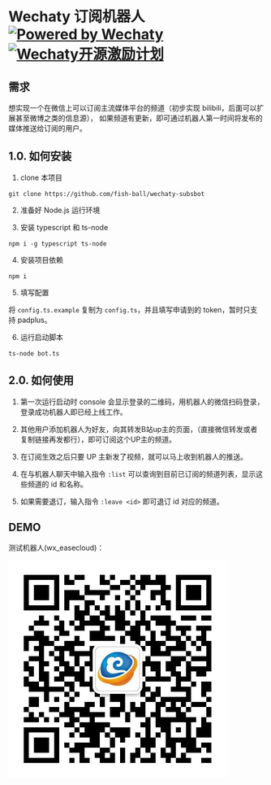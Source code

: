 Wechaty 订阅机器人 [![Powered by Wechaty](https://img.shields.io/badge/Powered%20By-Wechaty-green.svg)](https://github.com/chatie/wechaty)[![Wechaty开源激励计划](https://img.shields.io/badge/Wechaty-开源激励计划-green.svg)](https://github.com/juzibot/Welcome/wiki/Everything-about-Wechaty)
==================

需求
----

想实现一个在微信上可以订阅主流媒体平台的频道（初步实现 bilibili，后面可以扩展甚至微博之类的信息源），
如果频道有更新，即可通过机器人第一时间将发布的媒体推送给订阅的用户。

## 1.0. 如何安装

1. clone 本项目

```
git clone https://github.com/fish-ball/wechaty-subsbot
```

2. 准备好 Node.js 运行环境

3. 安装 typescript 和 ts-node

```
npm i -g typescript ts-node
```

4. 安装项目依赖

```
npm i
```

5. 填写配置

将 `config.ts.example` 复制为 `config.ts`，并且填写申请到的 token，暂时只支持 padplus。

6. 运行启动脚本

```
ts-node bot.ts
```

## 2.0. 如何使用

1. 第一次运行启动时 console 会显示登录的二维码，用机器人的微信扫码登录，登录成功机器人即已经上线工作。

2. 其他用户添加机器人为好友，向其转发B站up主的页面，（直接微信转发或者复制链接再发都行），即可订阅这个UP主的频道。

3. 在订阅生效之后只要 UP 主新发了视频，就可以马上收到机器人的推送。

4. 在与机器人聊天中输入指令 `:list` 可以查询到目前已订阅的频道列表，显示这些频道的 id 和名称。

5. 如果需要退订，输入指令 `:leave <id>` 即可退订 id 对应的频道。

## DEMO

测试机器人(wx_easecloud)：

![逸云科技](https://github.com/fish-ball/wechaty-subsbot/raw/master/wx_easecloud.jpg)


